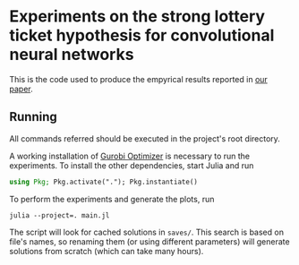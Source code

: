 # Experiments on the strong lottery ticket hypothesis for convolutional neural networks

This is the code used to produce the empyrical results reported in [our paper](https://openreview.net/forum?id=Vjki79-619-). 


## Running

All commands referred should be executed in the project's root directory.

A working installation of [Gurobi Optimizer](https://www.gurobi.com/products/gurobi-optimizer/) is necessary to run the experiments.
To install the other dependencies, start Julia and run
```julia
using Pkg; Pkg.activate("."); Pkg.instantiate()
```

To perform the experiments and generate the plots, run
```
julia --project=. main.jl
```
The script will look for cached solutions in `saves/`.
This search is based on file's names, so renaming them (or using different parameters) will generate solutions from scratch (which can take many hours).
